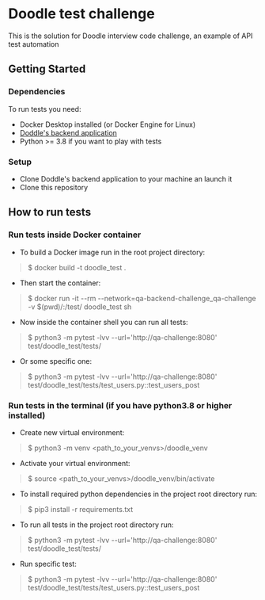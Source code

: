 # Doodle test challenge
This is the solution for Doodle interview code challenge, an example of API test automation

## Getting Started

### Dependencies
To run tests you need:
- Docker Desktop installed (or Docker Engine for Linux)
- [Doddle's backend application](https://github.com/DoodleScheduling/qa-backend-challenge)
- Python >= 3.8 if you want to play with tests

### Setup
- Clone Doddle's backend application to your machine an launch it
- Clone this repository

## How to run tests

### Run tests inside Docker container
- To build a Docker image run in the root project directory:
>$ docker build -t doodle_test .
- Then start the container:
>$ docker run -it --rm --network=qa-backend-challenge_qa-challenge -v $(pwd)/:/test/ doodle_test sh
- Now inside the container shell you can run all tests:
>$ python3 -m pytest -lvv --url='http://qa-challenge:8080' test/doodle_test/tests/
- Or some specific one:
>$ python3 -m pytest -lvv --url='http://qa-challenge:8080' test/doodle_test/tests/test_users.py::test_users_post

### Run tests in the terminal (if you have python3.8 or higher installed)
- Create new virtual environment: 
>$ python3 -m venv <path_to_your_venvs>/doodle_venv
- Activate your virtual environment:
>$ source <path_to_your_venvs>/doodle_venv/bin/activate
- To install required python dependencies in the project root directory run:
>$ pip3 install -r requirements.txt
- To run all tests in the project root directory run:
>$ python3 -m pytest -lvv --url='http://qa-challenge:8080' test/doodle_test/tests/
- Run specific test:
>$ python3 -m pytest -lvv --url='http://qa-challenge:8080' test/doodle_test/tests/test_users.py::test_users_post
